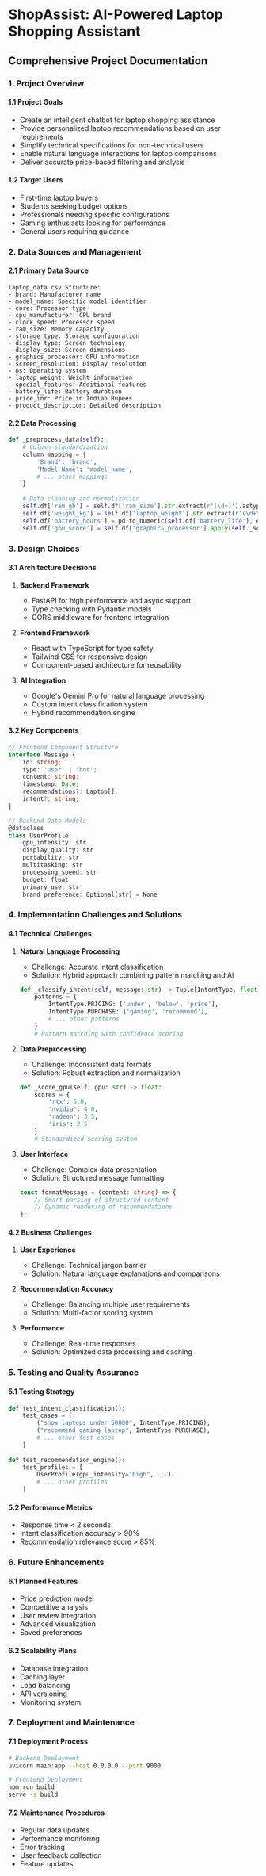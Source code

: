 # ShopAssist: AI-Powered Laptop Shopping Assistant
## Comprehensive Project Documentation

### 1. Project Overview

#### 1.1 Project Goals
- Create an intelligent chatbot for laptop shopping assistance
- Provide personalized laptop recommendations based on user requirements
- Simplify technical specifications for non-technical users
- Enable natural language interactions for laptop comparisons
- Deliver accurate price-based filtering and analysis

#### 1.2 Target Users
- First-time laptop buyers
- Students seeking budget options
- Professionals needing specific configurations
- Gaming enthusiasts looking for performance
- General users requiring guidance

### 2. Data Sources and Management

#### 2.1 Primary Data Source
```plaintext
laptop_data.csv Structure:
- brand: Manufacturer name
- model_name: Specific model identifier
- core: Processor type
- cpu_manufacturer: CPU brand
- clock_speed: Processor speed
- ram_size: Memory capacity
- storage_type: Storage configuration
- display_type: Screen technology
- display_size: Screen dimensions
- graphics_processor: GPU information
- screen_resolution: Display resolution
- os: Operating system
- laptop_weight: Weight information
- special_features: Additional features
- battery_life: Battery duration
- price_inr: Price in Indian Rupees
- product_description: Detailed description
```

#### 2.2 Data Processing
```python
def _preprocess_data(self):
    # Column standardization
    column_mapping = {
        'Brand': 'brand',
        'Model Name': 'model_name',
        # ... other mappings
    }
    
    # Data cleaning and normalization
    self.df['ram_gb'] = self.df['ram_size'].str.extract(r'(\d+)').astype(float)
    self.df['weight_kg'] = self.df['laptop_weight'].str.extract(r'(\d+\.?\d*)').astype(float)
    self.df['battery_hours'] = pd.to_numeric(self.df['battery_life'], errors='coerce')
    self.df['gpu_score'] = self.df['graphics_processor'].apply(self._score_gpu)
```

### 3. Design Choices

#### 3.1 Architecture Decisions
1. **Backend Framework**
   - FastAPI for high performance and async support
   - Type checking with Pydantic models
   - CORS middleware for frontend integration

2. **Frontend Framework**
   - React with TypeScript for type safety
   - Tailwind CSS for responsive design
   - Component-based architecture for reusability

3. **AI Integration**
   - Google's Gemini Pro for natural language processing
   - Custom intent classification system
   - Hybrid recommendation engine

#### 3.2 Key Components

```typescript
// Frontend Component Structure
interface Message {
    id: string;
    type: 'user' | 'bot';
    content: string;
    timestamp: Date;
    recommendations?: Laptop[];
    intent?: string;
}

// Backend Data Models
@dataclass
class UserProfile:
    gpu_intensity: str
    display_quality: str
    portability: str
    multitasking: str
    processing_speed: str
    budget: float
    primary_use: str
    brand_preference: Optional[str] = None
```

### 4. Implementation Challenges and Solutions

#### 4.1 Technical Challenges

1. **Natural Language Processing**
   - Challenge: Accurate intent classification
   - Solution: Hybrid approach combining pattern matching and AI
   ```python
   def _classify_intent(self, message: str) -> Tuple[IntentType, float]:
       patterns = {
           IntentType.PRICING: ['under', 'below', 'price'],
           IntentType.PURCHASE: ['gaming', 'recommend'],
           # ... other patterns
       }
       # Pattern matching with confidence scoring
   ```

2. **Data Preprocessing**
   - Challenge: Inconsistent data formats
   - Solution: Robust extraction and normalization
   ```python
   def _score_gpu(self, gpu: str) -> float:
       scores = {
           'rtx': 5.0,
           'nvidia': 4.0,
           'radeon': 3.5,
           'iris': 2.5
       }
       # Standardized scoring system
   ```

3. **User Interface**
   - Challenge: Complex data presentation
   - Solution: Structured message formatting
   ```typescript
   const formatMessage = (content: string) => {
       // Smart parsing of structured content
       // Dynamic rendering of recommendations
   };
   ```

#### 4.2 Business Challenges

1. **User Experience**
   - Challenge: Technical jargon barrier
   - Solution: Natural language explanations and comparisons

2. **Recommendation Accuracy**
   - Challenge: Balancing multiple user requirements
   - Solution: Multi-factor scoring system

3. **Performance**
   - Challenge: Real-time responses
   - Solution: Optimized data processing and caching

### 5. Testing and Quality Assurance

#### 5.1 Testing Strategy
```python
def test_intent_classification():
    test_cases = [
        ("show laptops under 50000", IntentType.PRICING),
        ("recommend gaming laptop", IntentType.PURCHASE),
        # ... other test cases
    ]
    
def test_recommendation_engine():
    test_profiles = [
        UserProfile(gpu_intensity="high", ...),
        # ... other profiles
    ]
```

#### 5.2 Performance Metrics
- Response time < 2 seconds
- Intent classification accuracy > 90%
- Recommendation relevance score > 85%

### 6. Future Enhancements

#### 6.1 Planned Features
- Price prediction model
- Competitive analysis
- User review integration
- Advanced visualization
- Saved preferences

#### 6.2 Scalability Plans
- Database integration
- Caching layer
- Load balancing
- API versioning
- Monitoring system

### 7. Deployment and Maintenance

#### 7.1 Deployment Process
```bash
# Backend Deployment
uvicorn main:app --host 0.0.0.0 --port 9000

# Frontend Deployment
npm run build
serve -s build
```

#### 7.2 Maintenance Procedures
- Regular data updates
- Performance monitoring
- Error tracking
- User feedback collection
- Feature updates
